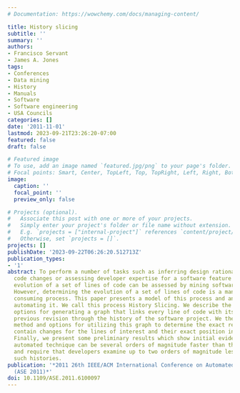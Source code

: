 ```yaml
---
# Documentation: https://wowchemy.com/docs/managing-content/

title: History slicing
subtitle: ''
summary: ''
authors:
- Francisco Servant
- James A. Jones
tags:
- Conferences
- Data mining
- History
- Manuals
- Software
- Software engineering
- USA Councils
categories: []
date: '2011-11-01'
lastmod: 2023-09-21T23:26:20-07:00
featured: false
draft: false

# Featured image
# To use, add an image named `featured.jpg/png` to your page's folder.
# Focal points: Smart, Center, TopLeft, Top, TopRight, Left, Right, BottomLeft, Bottom, BottomRight.
image:
  caption: ''
  focal_point: ''
  preview_only: false

# Projects (optional).
#   Associate this post with one or more of your projects.
#   Simply enter your project's folder or file name without extension.
#   E.g. `projects = ["internal-project"]` references `content/project/deep-learning/index.md`.
#   Otherwise, set `projects = []`.
projects: []
publishDate: '2023-09-22T06:26:20.512713Z'
publication_types:
- '1'
abstract: To perform a number of tasks such as inferring design rationale from past
  code changes or assessing developer expertise for a software feature or bug, the
  evolution of a set of lines of code can be assessed by mining software histories.
  However, determining the evolution of a set of lines of code is a manual and time
  consuming process. This paper presents a model of this process and an approach for
  automating it. We call this process History Slicing. We describe the process and
  options for generating a graph that links every line of code with its corresponding
  previous revision through the history of the software project. We then explain the
  method and options for utilizing this graph to determine the exact revisions that
  contain changes for the lines of interest and their exact position in each revision.
  Finally, we present some preliminary results which show initial evidence that our
  automated technique can be several orders of magnitude faster than the manual approach
  and require that developers examine up to two orders of magnitude less code in extracting
  such histories.
publication: '*2011 26th IEEE/ACM International Conference on Automated Software Engineering
  (ASE 2011)*'
doi: 10.1109/ASE.2011.6100097
---
```


